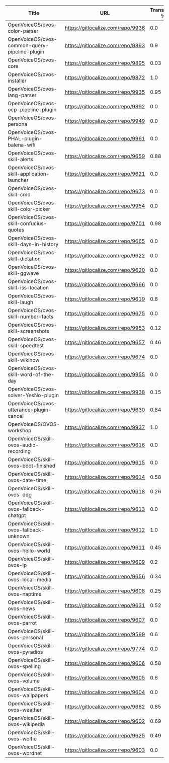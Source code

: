 | Title                                         | URL                               | Translated % | Total Chars | Total Words | Untranslated Chars | Untranslated Words | Translated Chars | Translated Words |
|-----------------------------------------------|-----------------------------------|--------------|-------------|-------------|--------------------|--------------------|------------------|------------------|
| OpenVoiceOS/ovos-color-parser                 | https://gitlocalize.com/repo/9936 | 0.0          | 170418      | 28597       | 170112             | 28545              | 306              | 52               |
| OpenVoiceOS/ovos-common-query-pipeline-plugin | https://gitlocalize.com/repo/9893 | 0.9          | 67          | 15          | 7                  | 2                  | 60               | 13               |
| OpenVoiceOS/ovos-core                         | https://gitlocalize.com/repo/9895 | 0.03         | 935         | 153         | 907                | 147                | 28               | 6                |
| OpenVoiceOS/ovos-installer                    | https://gitlocalize.com/repo/9872 | 1.0          | 6650        | 1003        | 0                  | 0                  | 6650             | 1003             |
| OpenVoiceOS/ovos-lang-parser                  | https://gitlocalize.com/repo/9935 | 0.95         | 1099        | 159         | 54                 | 7                  | 1045             | 152              |
| OpenVoiceOS/ovos-ocp-pipeline-plugin          | https://gitlocalize.com/repo/9892 | 0.0          | 2589        | 309         | 2589               | 309                | 0                | 0                |
| OpenVoiceOS/ovos-persona                      | https://gitlocalize.com/repo/9949 | 0.0          | 1853        | 121         | 1853               | 121                | 0                | 0                |
| OpenVoiceOS/ovos-PHAL-plugin-balena-wifi      | https://gitlocalize.com/repo/9961 | 0.0          | 753         | 131         | 753                | 131                | 0                | 0                |
| OpenVoiceOS/ovos-skill-alerts                 | https://gitlocalize.com/repo/9659 | 0.88         | 6736        | 1159        | 786                | 157                | 5950             | 1002             |
| OpenVoiceOS/ovos-skill-application-launcher   | https://gitlocalize.com/repo/9621 | 0.0          | 533         | 61          | 533                | 61                 | 0                | 0                |
| OpenVoiceOS/ovos-skill-cmd                    | https://gitlocalize.com/repo/9673 | 0.0          | 101         | 11          | 101                | 11                 | 0                | 0                |
| OpenVoiceOS/ovos-skill-color-picker           | https://gitlocalize.com/repo/9954 | 0.0          | 643         | 107         | 643                | 107                | 0                | 0                |
| OpenVoiceOS/ovos-skill-confucius-quotes       | https://gitlocalize.com/repo/9701 | 0.98         | 10694       | 1962        | 236                | 23                 | 10458            | 1939             |
| OpenVoiceOS/ovos-skill-days-in-history        | https://gitlocalize.com/repo/9665 | 0.0          | 10846902    | 1751706     | 10846902           | 1751706            | 0                | 0                |
| OpenVoiceOS/ovos-skill-dictation              | https://gitlocalize.com/repo/9622 | 0.0          | 6855        | 969         | 6855               | 969                | 0                | 0                |
| OpenVoiceOS/ovos-skill-ggwave                 | https://gitlocalize.com/repo/9620 | 0.0          | 724         | 81          | 724                | 81                 | 0                | 0                |
| OpenVoiceOS/ovos-skill-iss-location           | https://gitlocalize.com/repo/9666 | 0.0          | 2993        | 483         | 2993               | 483                | 0                | 0                |
| OpenVoiceOS/ovos-skill-laugh                  | https://gitlocalize.com/repo/9619 | 0.8          | 291         | 41          | 57                 | 13                 | 234              | 28               |
| OpenVoiceOS/ovos-skill-number-facts           | https://gitlocalize.com/repo/9675 | 0.0          | 557         | 76          | 557                | 76                 | 0                | 0                |
| OpenVoiceOS/ovos-skill-screenshots            | https://gitlocalize.com/repo/9953 | 0.12         | 276         | 45          | 244                | 40                 | 32               | 5                |
| OpenVoiceOS/ovos-skill-speedtest              | https://gitlocalize.com/repo/9657 | 0.46         | 560         | 80          | 305                | 33                 | 255              | 47               |
| OpenVoiceOS/ovos-skill-wikihow                | https://gitlocalize.com/repo/9674 | 0.0          | 471         | 74          | 471                | 74                 | 0                | 0                |
| OpenVoiceOS/ovos-skill-word-of-the-day        | https://gitlocalize.com/repo/9955 | 0.0          | 114         | 29          | 114                | 29                 | 0                | 0                |
| OpenVoiceOS/ovos-solver-YesNo-plugin          | https://gitlocalize.com/repo/9938 | 0.15         | 224         | 34          | 191                | 26                 | 33               | 8                |
| OpenVoiceOS/ovos-utterance-plugin-cancel      | https://gitlocalize.com/repo/9630 | 0.84         | 220         | 36          | 36                 | 6                  | 184              | 30               |
| OpenVoiceOS/OVOS-workshop                     | https://gitlocalize.com/repo/9937 | 1.0          | 5           | 2           | 0                  | 0                  | 5                | 2                |
| OpenVoiceOS/skill-ovos-audio-recording        | https://gitlocalize.com/repo/9616 | 0.0          | 2458        | 375         | 2458               | 375                | 0                | 0                |
| OpenVoiceOS/skill-ovos-boot-finished          | https://gitlocalize.com/repo/9615 | 0.0          | 1661        | 202         | 1661               | 202                | 0                | 0                |
| OpenVoiceOS/skill-ovos-date-time              | https://gitlocalize.com/repo/9614 | 0.58         | 11254       | 2127        | 4765               | 936                | 6489             | 1191             |
| OpenVoiceOS/skill-ovos-ddg                    | https://gitlocalize.com/repo/9618 | 0.26         | 1731        | 287         | 1278               | 201                | 453              | 86               |
| OpenVoiceOS/skill-ovos-fallback-chatgpt       | https://gitlocalize.com/repo/9613 | 0.0          | 393         | 55          | 393                | 55                 | 0                | 0                |
| OpenVoiceOS/skill-ovos-fallback-unknown       | https://gitlocalize.com/repo/9612 | 1.0          | 829         | 175         | 0                  | 0                  | 829              | 175              |
| OpenVoiceOS/skill-ovos-hello-world            | https://gitlocalize.com/repo/9611 | 0.45         | 503         | 86          | 278                | 40                 | 225              | 46               |
| OpenVoiceOS/skill-ovos-ip                     | https://gitlocalize.com/repo/9609 | 0.2          | 1009        | 190         | 803                | 149                | 206              | 41               |
| OpenVoiceOS/skill-ovos-local-media            | https://gitlocalize.com/repo/9656 | 0.34         | 1352        | 254         | 888                | 162                | 464              | 92               |
| OpenVoiceOS/skill-ovos-naptime                | https://gitlocalize.com/repo/9608 | 0.25         | 950         | 159         | 708                | 115                | 242              | 44               |
| OpenVoiceOS/skill-ovos-news                   | https://gitlocalize.com/repo/9631 | 0.52         | 630         | 86          | 304                | 37                 | 326              | 49               |
| OpenVoiceOS/skill-ovos-parrot                 | https://gitlocalize.com/repo/9607 | 0.0          | 2052        | 360         | 2052               | 360                | 0                | 0                |
| OpenVoiceOS/skill-ovos-personal               | https://gitlocalize.com/repo/9599 | 0.6          | 1027        | 148         | 413                | 58                 | 614              | 90               |
| OpenVoiceOS/skill-ovos-pyradios               | https://gitlocalize.com/repo/9774 | 0.0          | 63          | 7           | 63                 | 7                  | 0                | 0                |
| OpenVoiceOS/skill-ovos-spelling               | https://gitlocalize.com/repo/9606 | 0.58         | 238         | 35          | 100                | 16                 | 138              | 19               |
| OpenVoiceOS/skill-ovos-volume                 | https://gitlocalize.com/repo/9605 | 0.6          | 1485        | 266         | 595                | 104                | 890              | 162              |
| OpenVoiceOS/skill-ovos-wallpapers             | https://gitlocalize.com/repo/9604 | 0.0          | 1304        | 133         | 1304               | 133                | 0                | 0                |
| OpenVoiceOS/skill-ovos-weather                | https://gitlocalize.com/repo/9662 | 0.85         | 13442       | 2230        | 1953               | 372                | 11489            | 1858             |
| OpenVoiceOS/skill-ovos-wikipedia              | https://gitlocalize.com/repo/9602 | 0.69         | 1339        | 195         | 415                | 57                 | 924              | 138              |
| OpenVoiceOS/skill-ovos-wolfie                 | https://gitlocalize.com/repo/9625 | 0.49         | 724         | 116         | 372                | 52                 | 352              | 64               |
| OpenVoiceOS/skill-ovos-wordnet                | https://gitlocalize.com/repo/9603 | 0.0          | 923         | 163         | 923                | 163                | 0                | 0                |
